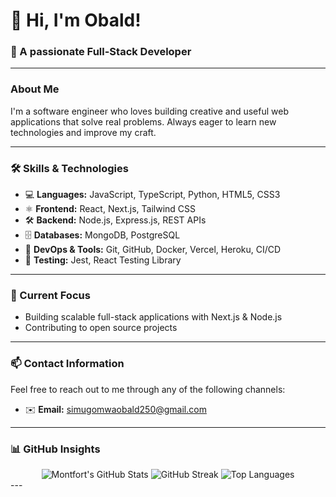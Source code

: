 # 👋 Hi, I'm Obald!

### 🚀 A passionate Full-Stack Developer


---

### About Me
I'm  a software engineer who loves building creative and useful web applications that solve real problems. Always eager to learn new technologies and improve my craft.

---

### 🛠️ Skills & Technologies

- 💻 **Languages:** JavaScript, TypeScript, Python, HTML5, CSS3
- ⚛️ **Frontend:** React, Next.js, Tailwind CSS
- 🛠️ **Backend:** Node.js, Express.js, REST APIs
- 🗄️ **Databases:** MongoDB, PostgreSQL
- 🚀 **DevOps & Tools:** Git, GitHub, Docker, Vercel, Heroku, CI/CD
- 🧪 **Testing:** Jest, React Testing Library

---

### 🔭 Current Focus
- Building scalable full-stack applications with Next.js & Node.js
- Contributing to open source projects


---

### 📫 Contact Information

Feel free to reach out to me through any of the following channels:

- ✉️ **Email:** [simugomwaobald250@gmail.com](mailto:simugomwaobald250@gmail.com)

---

### :bar_chart: GitHub Insights
<div align="center">
  <img src="https://github-readme-stats.vercel.app/api?username=obald123&show_icons=true&theme=tokyonight" alt="Montfort's GitHub Stats" />
  <img src="https://streak-stats.demolab.com?user=obald123&theme=tokyonight" alt="GitHub Streak" />
  <img src="https://github-readme-stats.vercel.app/api/top-langs/?username=obald123&layout=compact&theme=tokyonight" alt="Top Languages" />
</div>
---



